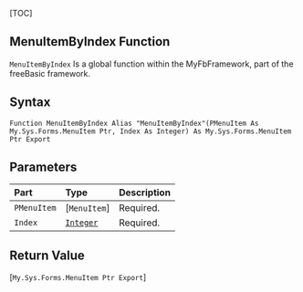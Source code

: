 [TOC]
## MenuItemByIndex Function

`MenuItemByIndex` Is a global function within the MyFbFramework, part of the freeBasic framework.
## Syntax

```freeBasic
Function MenuItemByIndex Alias "MenuItemByIndex"(PMenuItem As My.Sys.Forms.MenuItem Ptr, Index As Integer) As My.Sys.Forms.MenuItem Ptr Export
```

## Parameters

|Part|Type|Description|
| :------------ | :------------ | :------------ |
|`PMenuItem`|[`MenuItem`]|Required.|
|`Index`|[`Integer`]("https://www.freebasic.net/wiki/KeyPgInteger")|Required.|

## Return Value
[`My.Sys.Forms.MenuItem Ptr Export`]


